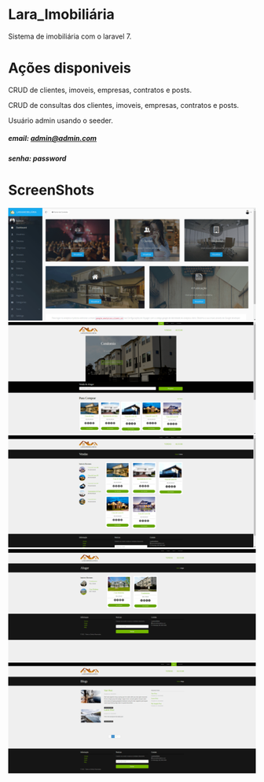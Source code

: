 # Lara_Imobiliária
 Sistema de imobiliária com o laravel 7.
 
 # Ações disponiveis
CRUD de clientes, imoveis, empresas, contratos e posts.

CRUD de consultas dos clientes, imoveis, empresas, contratos e posts.

Usuário admin usando o seeder.

##### email: admin@admin.com
##### senha: password

# ScreenShots

![painel administrativo](https://github.com/DCO20/lara_imobiliaria/blob/master/painel%20administrativo.png)
![home](https://github.com/DCO20/lara_imobiliaria/blob/master/home.png)
![vendas](https://github.com/DCO20/lara_imobiliaria/blob/master/vendas.png)
![alugar](https://github.com/DCO20/lara_imobiliaria/blob/master/alugar.png)
![blog](https://github.com/DCO20/lara_imobiliaria/blob/master/blog.png)
